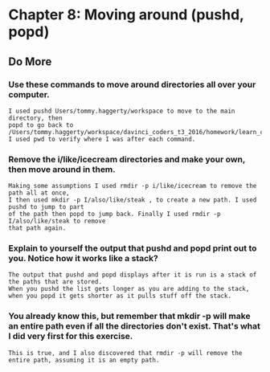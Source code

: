 
# Chapter 8: Moving around (pushd, popd)

## Do More

### Use these commands to move around directories all over your computer.

    I used pushd Users/tommy.haggerty/workspace to move to the main directory, then
    popd to go back to /Users/tommy.haggerty/workspace/davinci_coders_t3_2016/homework/learn_command_line_exercises/tmp
    I used pwd to verify where I was after each command.
    
### Remove the i/like/icecream directories and make your own, then move around in them.

    Making some assumptions I used rmdir -p i/like/icecream to remove the path all at once,
    I then used mkdir -p I/also/like/steak , to create a new path. I used pushd to jump to part
    of the path then popd to jump back. Finally I used rmdir -p I/also/like/steak to remove 
    that path again.
    
### Explain to yourself the output that pushd and popd print out to you. Notice how it works like a stack?

    The output that pushd and popd displays after it is run is a stack of the paths that are stored.
    When you pushd the list gets longer as you are adding to the stack, 
    when you popd it gets shorter as it pulls stuff off the stack.

### You already know this, but remember that mkdir -p will make an entire path even if all the directories don't exist. That's what I did very first for this exercise.

    This is true, and I also discovered that rmdir -p will remove the entire path, assuming it is an empty path.
    
